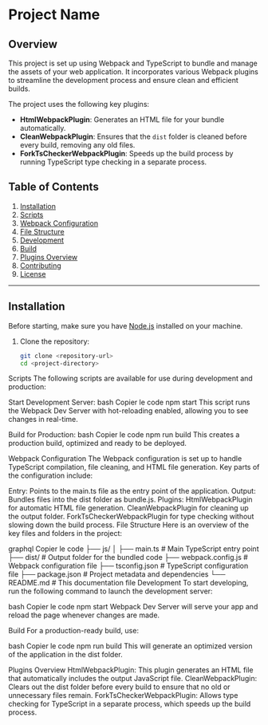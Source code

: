 # Project Name

## Overview
This project is set up using Webpack and TypeScript to bundle and manage the assets of your web application. It incorporates various Webpack plugins to streamline the development process and ensure clean and efficient builds.

The project uses the following key plugins:
- **HtmlWebpackPlugin**: Generates an HTML file for your bundle automatically.
- **CleanWebpackPlugin**: Ensures that the `dist` folder is cleaned before every build, removing any old files.
- **ForkTsCheckerWebpackPlugin**: Speeds up the build process by running TypeScript type checking in a separate process.

## Table of Contents

1. [Installation](#installation)
2. [Scripts](#scripts)
3. [Webpack Configuration](#webpack-configuration)
4. [File Structure](#file-structure)
5. [Development](#development)
6. [Build](#build)
7. [Plugins Overview](#plugins-overview)
8. [Contributing](#contributing)
9. [License](#license)

---

## Installation

Before starting, make sure you have [Node.js](https://nodejs.org/) installed on your machine.

1. Clone the repository:
   ```bash
   git clone <repository-url>
   cd <project-directory>


Scripts
The following scripts are available for use during development and production:

Start Development Server:
bash
Copier le code
npm start
This script runs the Webpack Dev Server with hot-reloading enabled, allowing you to see changes in real-time.

Build for Production:
bash
Copier le code
npm run build
This creates a production build, optimized and ready to be deployed.

Webpack Configuration
The Webpack configuration is set up to handle TypeScript compilation, file cleaning, and HTML file generation. Key parts of the configuration include:

Entry: Points to the main.ts file as the entry point of the application.
Output: Bundles files into the dist folder as bundle.js.
Plugins:
HtmlWebpackPlugin for automatic HTML file generation.
CleanWebpackPlugin for cleaning up the output folder.
ForkTsCheckerWebpackPlugin for type checking without slowing down the build process.
File Structure
Here is an overview of the key files and folders in the project:

graphql
Copier le code
├── js/
│   ├── main.ts        # Main TypeScript entry point
├── dist/              # Output folder for the bundled code
├── webpack.config.js  # Webpack configuration file
├── tsconfig.json      # TypeScript configuration file
├── package.json       # Project metadata and dependencies
└── README.md          # This documentation file
Development
To start developing, run the following command to launch the development server:

bash
Copier le code
npm start
Webpack Dev Server will serve your app and reload the page whenever changes are made.

Build
For a production-ready build, use:

bash
Copier le code
npm run build
This will generate an optimized version of the application in the dist folder.

Plugins Overview
HtmlWebpackPlugin: This plugin generates an HTML file that automatically includes the output JavaScript file.
CleanWebpackPlugin: Clears out the dist folder before every build to ensure that no old or unnecessary files remain.
ForkTsCheckerWebpackPlugin: Allows type checking for TypeScript in a separate process, which speeds up the build process.
